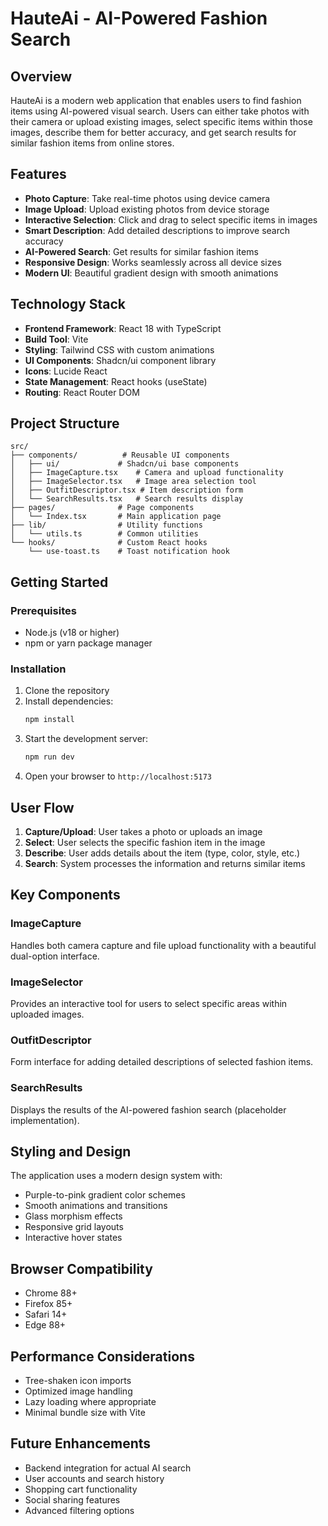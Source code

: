 
# HauteAi - AI-Powered Fashion Search

## Overview

HauteAi is a modern web application that enables users to find fashion items using AI-powered visual search. Users can either take photos with their camera or upload existing images, select specific items within those images, describe them for better accuracy, and get search results for similar fashion items from online stores.

## Features

- **Photo Capture**: Take real-time photos using device camera
- **Image Upload**: Upload existing photos from device storage
- **Interactive Selection**: Click and drag to select specific items in images
- **Smart Description**: Add detailed descriptions to improve search accuracy
- **AI-Powered Search**: Get results for similar fashion items
- **Responsive Design**: Works seamlessly across all device sizes
- **Modern UI**: Beautiful gradient design with smooth animations

## Technology Stack

- **Frontend Framework**: React 18 with TypeScript
- **Build Tool**: Vite
- **Styling**: Tailwind CSS with custom animations
- **UI Components**: Shadcn/ui component library
- **Icons**: Lucide React
- **State Management**: React hooks (useState)
- **Routing**: React Router DOM

## Project Structure

```
src/
├── components/          # Reusable UI components
│   ├── ui/             # Shadcn/ui base components
│   ├── ImageCapture.tsx    # Camera and upload functionality
│   ├── ImageSelector.tsx   # Image area selection tool
│   ├── OutfitDescriptor.tsx # Item description form
│   └── SearchResults.tsx   # Search results display
├── pages/              # Page components
│   └── Index.tsx       # Main application page
├── lib/                # Utility functions
│   └── utils.ts        # Common utilities
└── hooks/              # Custom React hooks
    └── use-toast.ts    # Toast notification hook
```

## Getting Started

### Prerequisites

- Node.js (v18 or higher)
- npm or yarn package manager

### Installation

1. Clone the repository
2. Install dependencies:
   ```bash
   npm install
   ```
3. Start the development server:
   ```bash
   npm run dev
   ```
4. Open your browser to `http://localhost:5173`

## User Flow

1. **Capture/Upload**: User takes a photo or uploads an image
2. **Select**: User selects the specific fashion item in the image
3. **Describe**: User adds details about the item (type, color, style, etc.)
4. **Search**: System processes the information and returns similar items

## Key Components

### ImageCapture
Handles both camera capture and file upload functionality with a beautiful dual-option interface.

### ImageSelector
Provides an interactive tool for users to select specific areas within uploaded images.

### OutfitDescriptor
Form interface for adding detailed descriptions of selected fashion items.

### SearchResults
Displays the results of the AI-powered fashion search (placeholder implementation).

## Styling and Design

The application uses a modern design system with:
- Purple-to-pink gradient color schemes
- Smooth animations and transitions
- Glass morphism effects
- Responsive grid layouts
- Interactive hover states

## Browser Compatibility

- Chrome 88+
- Firefox 85+
- Safari 14+
- Edge 88+

## Performance Considerations

- Tree-shaken icon imports
- Optimized image handling
- Lazy loading where appropriate
- Minimal bundle size with Vite

## Future Enhancements

- Backend integration for actual AI search
- User accounts and search history
- Shopping cart functionality
- Social sharing features
- Advanced filtering options
